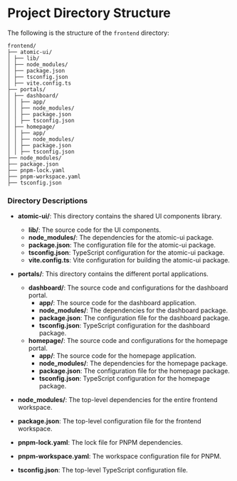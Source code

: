 # Project Directory Structure

The following is the structure of the `frontend` directory:

```
frontend/
├── atomic-ui/
│ ├── lib/
│ ├── node_modules/
│ ├── package.json
│ ├── tsconfig.json
│ ├── vite.config.ts
├── portals/
│ ├── dashboard/
│ │ ├── app/
│ │ ├── node_modules/
│ │ ├── package.json
│ │ ├── tsconfig.json
│ ├── homepage/
│ │ ├── app/
│ │ ├── node_modules/
│ │ ├── package.json
│ │ ├── tsconfig.json
├── node_modules/
├── package.json
├── pnpm-lock.yaml
├── pnpm-workspace.yaml
├── tsconfig.json

```

### Directory Descriptions

- **atomic-ui/**: This directory contains the shared UI components library.
    - **lib/**: The source code for the UI components.
    - **node_modules/**: The dependencies for the atomic-ui package.
    - **package.json**: The configuration file for the atomic-ui package.
    - **tsconfig.json**: TypeScript configuration for the atomic-ui package.
    - **vite.config.ts**: Vite configuration for building the atomic-ui package.

- **portals/**: This directory contains the different portal applications.
    - **dashboard/**: The source code and configurations for the dashboard portal.
        - **app/**: The source code for the dashboard application.
        - **node_modules/**: The dependencies for the dashboard package.
        - **package.json**: The configuration file for the dashboard package.
        - **tsconfig.json**: TypeScript configuration for the dashboard package.
    - **homepage/**: The source code and configurations for the homepage portal.
        - **app/**: The source code for the homepage application.
        - **node_modules/**: The dependencies for the homepage package.
        - **package.json**: The configuration file for the homepage package.
        - **tsconfig.json**: TypeScript configuration for the homepage package.

- **node_modules/**: The top-level dependencies for the entire frontend workspace.
- **package.json**: The top-level configuration file for the frontend workspace.
- **pnpm-lock.yaml**: The lock file for PNPM dependencies.
- **pnpm-workspace.yaml**: The workspace configuration file for PNPM.
- **tsconfig.json**: The top-level TypeScript configuration file.
